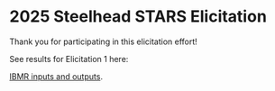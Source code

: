 # 2025 Steelhead STARS Elicitation

Thank you for participating in this elicitation effort! 

See results for Elicitation 1 here:

[IBMR inputs and outputs](Steelhead-Elicitation.html).
